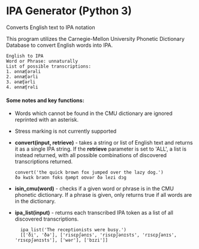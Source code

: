 # IPA Generator (Python 3)
Converts English text to IPA notation

This program utilizes the Carnegie-Mellon University Phonetic Dictionary Database to convert English words into IPA.


    English to IPA
    Word or Phrase: unnaturally
    List of possible transcriptions: 
    1. ənnæʧərəli
    2. ənnæʧərli
    3. ənæʧərli
    4. ənnæʧrəli


#### Some notes and key functions:


* Words which cannot be found in the CMU dictionary are ignored reprinted with an asterisk.
* Stress marking is not currently supported
* **convert(input, retrieve)** - takes a string or list of English text and returns it as a single IPA string. If the **retrieve** parameter is set to 'ALL', a list is instead returned, with all possible combinations of discovered transcriptions returned. 
            
      convert('the quick brown fox jumped over the lazy dog.')
      ðə kwɪk braʊn fɑks ʤəmpt oʊvər ðə lezi dɔg   
* **isin_cmu(word)** - checks if a given word or phrase is in the CMU phonetic dictionary. If a phrase is given, only returns true if all words are in the dictionary. 
* **ipa_list(input)** - returns each transcribed IPA token as a list of all discovered transcriptions.

        ipa_list('The receptionists were busy.')
        [['ði', 'ðə'], ['risɛpʃənɪs', 'risɛpʃənɪsts', 'rɪsɛpʃənɪs', 'rɪsɛpʃənɪsts'], ['wər'], ['bɪzi']]
